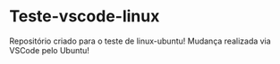 # Teste-vscode-linux

Repositório criado para o teste de linux-ubuntu!
Mudança realizada via VSCode pelo Ubuntu!